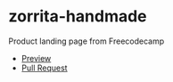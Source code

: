 # zorrita-handmade
Product landing page from Freecodecamp

* [Preview](https://zorrita96.github.io/zorrita-handmade/)
* [Pull Request](https://github.com/Zorrita96/zorrita-handmade/pull/1/files)
